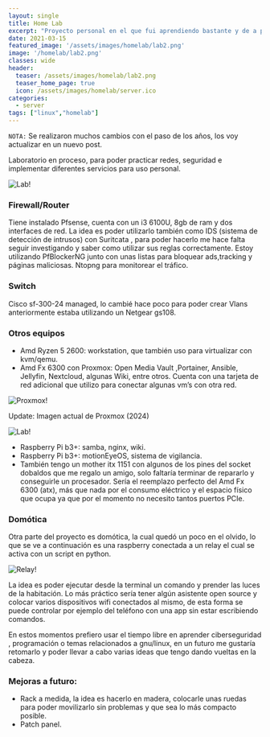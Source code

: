 ```yaml
---
layout: single
title: Home Lab
excerpt: "Proyecto personal en el que fui aprendiendo bastante y de a poco voy agregando hardware, modificando o instalando nuevos servicios. La idea es también poder hostear las aplicaciones web que vaya creando a medida que voy aprendiendo mejor los frameworks e incorporando nuevas tecnologías."
date: 2021-03-15
featured_image: '/assets/images/homelab/lab2.png'
image: '/homelab/lab2.png'
classes: wide
header:
  teaser: /assets/images/homelab/lab2.png
  teaser_home_page: true
  icon: /assets/images/homelab/server.ico
categories:
  - server
tags: ["linux","homelab"]
---
```


`NOTA:` Se realizaron muchos cambios con el paso de los años, los voy actualizar en un nuevo post.

Laboratorio en proceso, para poder practicar redes, seguridad e implementar diferentes servicios para uso personal.

![Lab!](/images/homelab/lab2.png)


<!-- <img src = "/homelab/lab2.png"> -->

### Firewall/Router

Tiene instalado Pfsense, cuenta con un i3 6100U, 8gb de ram y dos interfaces de red. La idea es poder utilizarlo también como IDS (sistema de detección de intrusos) con Suritcata , para poder hacerlo me hace falta seguir investigando y saber como utilizar sus reglas correctamente. Estoy utilizando PfBlockerNG junto con unas listas para bloquear ads,tracking y páginas maliciosas. Ntopng para monitorear el tráfico.

### Switch

Cisco sf-300-24 managed, lo cambié hace poco para poder crear Vlans anteriormente estaba utilizando un Netgear gs108.

### Otros equipos

- Amd Ryzen 5 2600: workstation, que también uso para virtualizar con kvm/qemu.
- Amd Fx 6300 con Proxmox: Open Media Vault ,Portainer, Ansible, Jellyfin, Nextcloud, algunas Wiki, entre otros. Cuenta con una tarjeta de red adicional que utilizo para conectar algunas vm’s con otra red.


![Proxmox!](/images/homelab/proxmox-vm.png)

Update: Imagen actual de Proxmox (2024)

![Lab!](/images/homelab/proxmox.png)


- Raspberry Pi b3+: samba, nginx, wiki. 
- Raspberry Pi b3+: motionEyeOS, sistema de vigilancia.
- También tengo un mother itx 1151 con algunos de los pines del socket dobaldos que me regalo un amigo, solo faltaría terminar de repararlo y conseguirle un procesador. Sería el reemplazo perfecto del Amd Fx 6300 (atx), más que nada por el consumo eléctrico y el espacio físico que ocupa ya que por el momento no necesito tantos puertos PCIe.



### Domótica

Otra parte del proyecto es domótica, la cual quedó un poco en el olvido, lo que se ve a continuación es una raspberry conectada a un relay el cual se activa con un script en python. 

![Relay!](/images/homelab/relay6.gif)

La idea es poder ejecutar desde la terminal un comando y prender las luces de la habitación. Lo más práctico sería tener algún asistente open source y colocar varios dispositivos wifi conectados al mismo, de esta forma se puede controlar por ejemplo del teléfono con una app sin estar escribiendo comandos.

En estos momentos prefiero usar el tiempo libre en aprender ciberseguridad , programación o temas relacionados a gnu/linux, en un futuro me gustaría retomarlo y poder llevar a cabo varias ideas que tengo dando vueltas en la cabeza.

### Mejoras a futuro: 

- Rack a medida, la idea es hacerlo en madera, colocarle unas ruedas para poder movilizarlo sin problemas y que sea lo más compacto posible.
- Patch panel.
